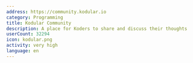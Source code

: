 ```yaml
---
address: https://community.kodular.io
category: Programming
title: Kodular Community
description: A place for Koders to share and discuss their thoughts
userCount: 32294
icon: kodular.png
activity: very high
language: en
---
```

